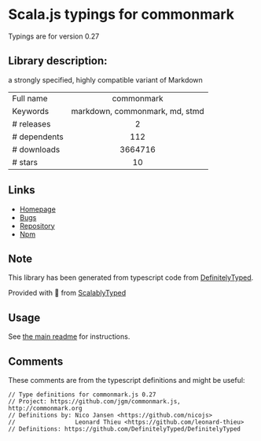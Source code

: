 
# Scala.js typings for commonmark

Typings are for version 0.27

## Library description:
a strongly specified, highly compatible variant of Markdown

|                    |                 |
| ------------------ | :-------------: |
| Full name          | commonmark |
| Keywords           | markdown, commonmark, md, stmd |
| # releases         | 2 |
| # dependents       | 112 |
| # downloads        | 3664716 |
| # stars            | 10 |

## Links
- [Homepage](http://commonmark.org)
- [Bugs](https://github.com/jgm/commonmark.js/issues)
- [Repository](https://github.com/jgm/commonmark.js)
- [Npm](https://www.npmjs.com/package/commonmark)
    


## Note
This library has been generated from typescript code from [DefinitelyTyped](https://definitelytyped.org).

Provided with :purple_heart: from [ScalablyTyped](https://github.com/oyvindberg/ScalablyTyped)

## Usage
See [the main readme](../../readme.md) for instructions.

## Comments

These comments are from the typescript definitions and might be useful:
```
// Type definitions for commonmark.js 0.27
// Project: https://github.com/jgm/commonmark.js, http://commonmark.org
// Definitions by: Nico Jansen <https://github.com/nicojs>
//                 Leonard Thieu <https://github.com/leonard-thieu>
// Definitions: https://github.com/DefinitelyTyped/DefinitelyTyped

```

